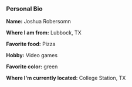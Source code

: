 ### Personal Bio

**Name:** Joshua Robersomn

**Where I am from:** Lubbock, TX

**Favorite food:** Pizza

**Hobby:** Video games

**Favorite color:** green

**Where I'm currently located:** College Station, TX
